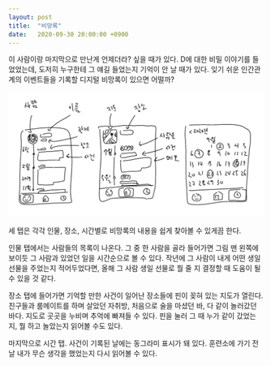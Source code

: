 ```yaml
---
layout: post
title:  "비망록"
date:   2020-09-30 20:00:00 +0900
---
```


이 사람이랑 마지막으로 만난게 언제더라? 싶을 때가 있다. D에 대한 비밀 이야기를 들었었는데, 도저히 누구한테 그 얘길 들었는지 기억이
안 날 때가 있다. 잊기 쉬운 인간관계의 이벤트들을 기록할 디지털 비망록이 있으면 어떨까?

![비망록 앱 소개](/assets/images/2020-09-30-memorandum.png)

세 탭은 각각 인물, 장소, 시간별로 비망록의 내용을 쉽게 찾아볼 수 있게끔 한다.

인물 탭에서는 사람들의 목록이 나온다. 그 중 한 사람을 골라 들어가면 그림 맨 왼쪽에 보이듯 그 사람과 있었던 일을 시간순으로 볼 수 있다.
작년에 그 사람이 내게 어떤 생일 선물을 주었는지 적어두었다면, 올해 그 사람 생일 선물로 뭘 줄 지 결정할 때 도움이 될 수 있을 것 같다.

장소 탭에 들어가면 기억할 만한 사건이 일어난 장소들에 핀이 꽂혀 있는 지도가 열린다. 친구들과 룸메이트를 하며 살았던 자취방, 처음으로
술을 마셨던 바, 다 같이 놀러갔던 바다. 지도로 곳곳을 누비며 추억에 빠져들 수 있다. 핀을 눌러 그 때 누가 같이 갔었는지, 뭘 하고
놀았는지 읽어볼 수도 있다.

마지막으로 시간 탭. 사건이 기록된 날에는 동그라미 표시가 돼 있다. 훈련소에 가기 전 날 내가 무슨 생각을 했었는지 다시 읽어볼 수 있다.
